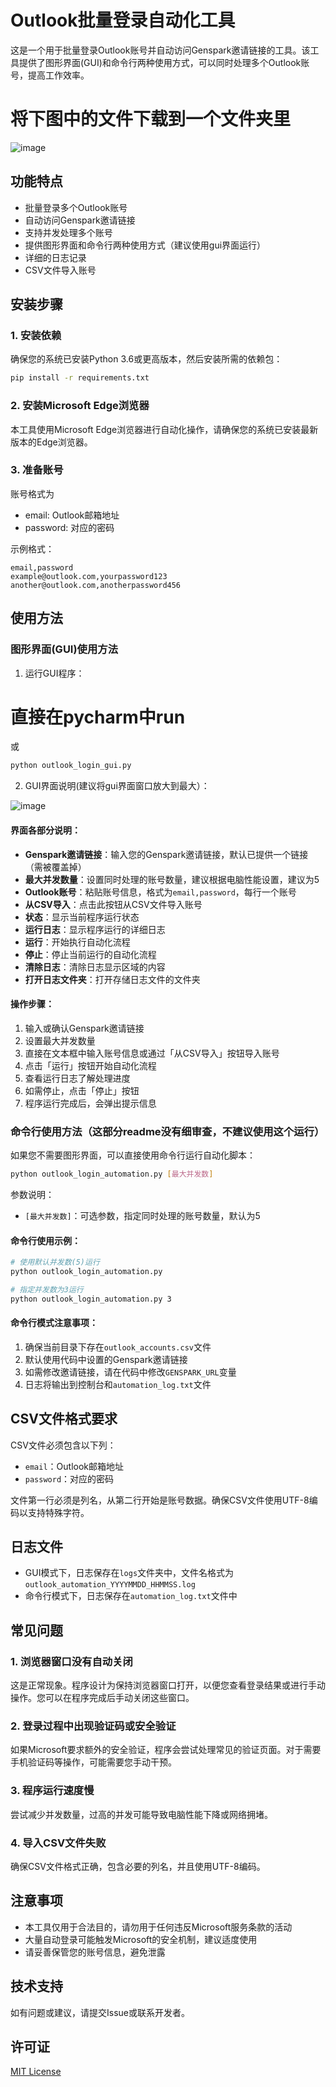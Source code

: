
# Outlook批量登录自动化工具

这是一个用于批量登录Outlook账号并自动访问Genspark邀请链接的工具。该工具提供了图形界面(GUI)和命令行两种使用方式，可以同时处理多个Outlook账号，提高工作效率。


# 将下图中的文件下载到一个文件夹里
![image](https://github.com/user-attachments/assets/4f45dc7c-3eca-493f-ba8a-4949555c12ea)

## 功能特点

- 批量登录多个Outlook账号
- 自动访问Genspark邀请链接
- 支持并发处理多个账号
- 提供图形界面和命令行两种使用方式（建议使用gui界面运行）
- 详细的日志记录
- CSV文件导入账号

## 安装步骤

### 1. 安装依赖

确保您的系统已安装Python 3.6或更高版本，然后安装所需的依赖包：

```bash
pip install -r requirements.txt
```

### 2. 安装Microsoft Edge浏览器

本工具使用Microsoft Edge浏览器进行自动化操作，请确保您的系统已安装最新版本的Edge浏览器。

### 3. 准备账号

账号格式为
- email: Outlook邮箱地址
- password: 对应的密码

示例格式：
```
email,password
example@outlook.com,yourpassword123
another@outlook.com,anotherpassword456
```

## 使用方法

### 图形界面(GUI)使用方法

1. 运行GUI程序：
# 直接在pycharm中run
或
```bash
python outlook_login_gui.py
```

2. GUI界面说明(建议将gui界面窗口放大到最大）：

![image](https://github.com/user-attachments/assets/e205b736-bc57-49cd-8a51-19759c39ad44)


#### 界面各部分说明：

- **Genspark邀请链接**：输入您的Genspark邀请链接，默认已提供一个链接（需被覆盖掉）
- **最大并发数量**：设置同时处理的账号数量，建议根据电脑性能设置，建议为5
- **Outlook账号**：粘贴账号信息，格式为`email,password`，每行一个账号
- **从CSV导入**：点击此按钮从CSV文件导入账号
- **状态**：显示当前程序运行状态
- **运行日志**：显示程序运行的详细日志
- **运行**：开始执行自动化流程
- **停止**：停止当前运行的自动化流程
- **清除日志**：清除日志显示区域的内容
- **打开日志文件夹**：打开存储日志文件的文件夹

#### 操作步骤：

1. 输入或确认Genspark邀请链接
2. 设置最大并发数量
3. 直接在文本框中输入账号信息或通过「从CSV导入」按钮导入账号
4. 点击「运行」按钮开始自动化流程
5. 查看运行日志了解处理进度
6. 如需停止，点击「停止」按钮
7. 程序运行完成后，会弹出提示信息

### 命令行使用方法（这部分readme没有细审查，不建议使用这个运行）

如果您不需要图形界面，可以直接使用命令行运行自动化脚本：

```bash
python outlook_login_automation.py [最大并发数]
```

参数说明：
- `[最大并发数]`：可选参数，指定同时处理的账号数量，默认为5

#### 命令行使用示例：

```bash
# 使用默认并发数(5)运行
python outlook_login_automation.py

# 指定并发数为3运行
python outlook_login_automation.py 3
```

#### 命令行模式注意事项：

1. 确保当前目录下存在`outlook_accounts.csv`文件
2. 默认使用代码中设置的Genspark邀请链接
3. 如需修改邀请链接，请在代码中修改`GENSPARK_URL`变量
4. 日志将输出到控制台和`automation_log.txt`文件

## CSV文件格式要求

CSV文件必须包含以下列：
- `email`：Outlook邮箱地址
- `password`：对应的密码

文件第一行必须是列名，从第二行开始是账号数据。确保CSV文件使用UTF-8编码以支持特殊字符。

## 日志文件

- GUI模式下，日志保存在`logs`文件夹中，文件名格式为`outlook_automation_YYYYMMDD_HHMMSS.log`
- 命令行模式下，日志保存在`automation_log.txt`文件中

## 常见问题

### 1. 浏览器窗口没有自动关闭

这是正常现象。程序设计为保持浏览器窗口打开，以便您查看登录结果或进行手动操作。您可以在程序完成后手动关闭这些窗口。

### 2. 登录过程中出现验证码或安全验证

如果Microsoft要求额外的安全验证，程序会尝试处理常见的验证页面。对于需要手机验证码等操作，可能需要您手动干预。

### 3. 程序运行速度慢

尝试减少并发数量，过高的并发可能导致电脑性能下降或网络拥堵。

### 4. 导入CSV文件失败

确保CSV文件格式正确，包含必要的列名，并且使用UTF-8编码。

## 注意事项

- 本工具仅用于合法目的，请勿用于任何违反Microsoft服务条款的活动
- 大量自动登录可能触发Microsoft的安全机制，建议适度使用
- 请妥善保管您的账号信息，避免泄露

## 技术支持

如有问题或建议，请提交Issue或联系开发者。

## 许可证

[MIT License](LICENSE)
